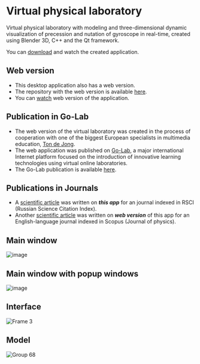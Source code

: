 # Virtual physical laboratory
Virtual physical laboratory with  modeling and three-dimensional dynamic visualization of precession and nutation of gyroscope in real-time, created using Blender 3D, C++ and the Qt framework.

You can <a href="https://github.com/igor-muram/Physics/raw/master/Charts/Publish/Прецессия%20и%20нутация%20гироскопа.exe" target="_blank">download</a> and watch the created application.

## Web version

<ul>
  <li>This desktop application also has a web version.</li>
  <li>The repository with the web version is available <a href="https://github.com/igor-muram/WebPhysics" target="_blank">here</a>.</li>
  <li>You can <a href="https://golab.nstu.ru" target="_blank">watch</a> web version of the application.</li>
</ul>
  
## Publication in Go-Lab

<ul>
  <li>The web version of the virtual laboratory was created in the process of cooperation with one of the biggest European specialists in multimedia education, <a href="https://people.utwente.nl/a.j.m.dejong" target="_blank">Ton de Jong</a>.</li>
  <li>The web application was published on <a href="https://www.golabz.eu" target="_blank">Go-Lab</a>, a major international Internet platform focused on the introduction of innovative learning technologies using virtual online laboratories.</li>
  <li>The Go-Lab publication is available <a href="https://www.golabz.eu/lab/modeling-of-gyroscope-precession-and-nutation" target="_blank">here</a>.</li>
</ul>
  
## Publications in Journals

<ul>
  <li>A <a href="https://storage.tusur.ru/files/131947/essu-19-part-2.pdf#page=171" target="_blank">scientific article</a> was written on <b><i>this app</i></b> for an journal indexed in RSCI (Russian Science Citation Index).</li>
  <li>Another <a href="https://iopscience.iop.org/article/10.1088/1742-6596/1488/1/012005/pdf" target="_blank">scientific article</a> was written on <b><i>web version</i></b> of this app for an English-language journal indexed in Scopus (Journal of physics).</li>
</ul>

## Main window

![image](https://user-images.githubusercontent.com/54866075/126540525-ac400bc9-398c-49db-91a1-16784abe6eb9.png)

## Main window with popup windows

![image](https://user-images.githubusercontent.com/54866075/126540952-de595ad2-459a-49bf-bc88-ec26c5cf86ae.png)

## Interface

![Frame 3](https://user-images.githubusercontent.com/54866075/126541190-e6c2bef3-4fc0-4108-b7c6-4d762931a027.png)

## Model

![Group 68](https://user-images.githubusercontent.com/54866075/126878418-b8254328-1b48-4f26-a7a9-7a338dff7c91.png)

